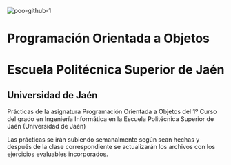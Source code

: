 ![poo-github-1](https://github.com/manuuvllgs/POO_UJA/assets/108551582/8814e08c-ca35-48b0-b735-10afd0dd88c0)

# Programación Orientada a Objetos
# Escuela Politécnica Superior de Jaén
## Universidad de Jaén

Prácticas de la asignatura Programación Orientada a Objetos del 1º Curso del grado en Ingeniería Informática en la Escuela Politécnica Superior de Jaén (Universidad de Jaén)

Las prácticas se irán subiendo semanalmente según sean hechas y después de la clase correspondiente se actualizarán los archivos con los ejercicios evaluables incorporados.
